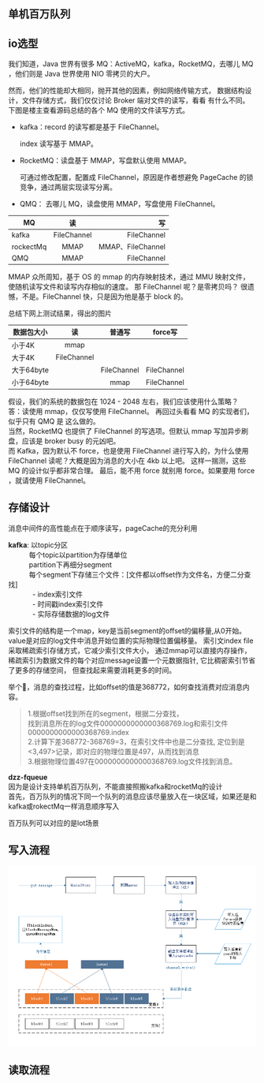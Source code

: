 ## 单机百万队列

## io选型
我们知道，Java 世界有很多 MQ：ActiveMQ，kafka，RocketMQ，去哪儿 MQ
，他们则是 Java 世界使用 NIO 零拷贝的大户。

然而，他们的性能却大相同，抛开其他的因素，例如网络传输方式，
数据结构设计，文件存储方式，我们仅仅讨论 Broker 端对文件的读写，看看
有什么不同。
下图是楼主查看源码总结的各个 MQ 使用的文件读写方式。

- kafka：record 的读写都是基于 FileChannel。

  index 读写基于 MMAP。

- RocketMQ：读盘基于 MMAP，写盘默认使用 MMAP。

   可通过修改配置，配置成 FileChannel，原因是作者想避免 
   PageCache 的锁竞争，通过两层实现读写分离。

- QMQ： 去哪儿 MQ，读盘使用 MMAP，写盘使用 FileChannel。


| MQ            | 读            | 写           |
| ------------  |:-------------:| ------------:|
| kafka         | FileChannel   | FileChannel  |
| rockectMq     | MMAP          | MMAP、FileChannel|
| QMQ           | MMAP          | FileChannel  |

MMAP 众所周知，基于 OS 的 mmap 的内存映射技术，通过 MMU 映射文件，
使随机读写文件和读写内存相似的速度。
那 FileChannel 呢？是零拷贝吗？
很遗憾，不是。FileChannel 快，只是因为他是基于 block 的。


总结下网上测试结果，得出的图片  

| 数据包大小 | 读            | 普通写  | force写 |
| ------------  |:-------------:|:------------:|:-----:|
| 小于4K         | mmap   |   |
| 大于4K     | FileChannel          | 
| 大于64byte    |          | FileChannel  |FileChannel  |
| 小于64byte    |           | mmap  |FileChannel  |  

假设，我们的系统的数据包在 1024 - 2048 左右，我们应该使用什么策略？  
答：读使用 mmap，仅仅写使用 FileChannel。
再回过头看看 MQ 的实现者们，似乎只有 QMQ 是 这么做的。  
当然，RocketMQ 也提供了 FileChannel 的写选项。但默认 mmap 写加异步刷盘，应该是 broker busy 的元凶吧。  
而 Kafka，因为默认不 force，也是使用 FileChannel 进行写入的，为什么使用 FileChannel 读呢？大概是因为消息的大小在 4kb 以上吧。
这样一揣测，这些 MQ 的设计似乎都非常合理。
最后，能不用 force 就别用 force。如果要用 force ，就请使用 FileChannel。

## 存储设计
消息中间件的高性能点在于顺序读写，pageCache的充分利用

**kafka**: 以topic分区  
&ensp;&ensp;&ensp;&ensp;&ensp;&ensp;每个topic以partition为存储单位  
&ensp;&ensp;&ensp;&ensp;&ensp;&ensp;partition下再细分segment  
&ensp;&ensp;&ensp;&ensp;&ensp;&ensp;每个segment下存储三个文件：[文件都以offset作为文件名，方便二分查找]  
&ensp;&ensp;&ensp;&ensp;&ensp;&ensp;&ensp;- index索引文件  
&ensp;&ensp;&ensp;&ensp;&ensp;&ensp;&ensp;- 时间戳index索引文件  
&ensp;&ensp;&ensp;&ensp;&ensp;&ensp;&ensp;- 实际存储数据的log文件

索引文件的结构是一个map，key是当前segment的offset的偏移量,从0开始。
value是对应的log文件中消息开始位置的实际物理位置偏移量。
索引文index file采取稀疏索引存储方式，它减少索引文件大小，
通过mmap可以直接内存操作，
稀疏索引为数据文件的每个对应message设置一个元数据指针,
它比稠密索引节省了更多的存储空间，
但查找起来需要消耗更多的时间。

举个🌰，消息的查找过程，比如offset的值是368772，如何查找消费对应消息内容。  
> 1.根据offset找到所在的segment，根据二分查找，  
找到消息所在的log文件0000000000000368769.log和索引文件0000000000000368769.index  
2.计算下差368772-368769=3，在索引文件中也是二分查找,
定位到是<3,497>记录，即对应的物理位置是497，从而找到消息  
3.根据物理位置497在0000000000000368769.log文件找到消息。

**dzz-fqueue**  
因为是设计支持单机百万队列，不能直接照搬kafka和rocketMq的设计  
首先，百万队列的情况下同一个队列的消息应该尽量放入在一块区域，如果还是和kafka或rokectMq一样消息顺序写入  

百万队列可以对应的是lot场景



## 写入流程
![写入流程](./writeFlow.png "写入流程")
## 读取流程